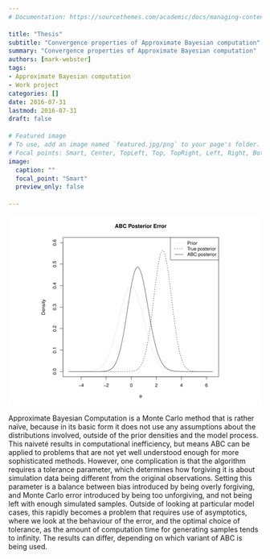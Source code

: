 ```yaml
---
# Documentation: https://sourcethemes.com/academic/docs/managing-content/

title: "Thesis"
subtitle: "Convergence properties of Approximate Bayesian computation"
summary: "Convergence properties of Approximate Bayesian computation"
authors: [mark-webster]
tags:
- Approximate Bayesian computation
- Work project
categories: []
date: 2016-07-31
lastmod: 2016-07-31
draft: false

# Featured image
# To use, add an image named `featured.jpg/png` to your page's folder.
# Focal points: Smart, Center, TopLeft, Top, TopRight, Left, Right, BottomLeft, Bottom, BottomRight.
image:
  caption: ""
  focal_point: "Smart"
  preview_only: false

---
```


![](abc2.png)

Approximate Bayesian Computation is a Monte Carlo method that is rather naïve, because in its basic form it does not use any assumptions about the distributions involved, outside of the prior densities and the model process. This naiveté results in computational inefficiency, but means ABC can be applied to problems that are not yet well understood enough for more sophisticated methods.
However, one complication is that the algorithm requires a tolerance parameter, which determines how forgiving it is about simulation data being different from the original observations. Setting this parameter is a balance between bias introduced by being overly forgiving, and Monte Carlo error introduced by being too unforgiving, and not being left with enough simulated samples.
Outside of looking at particular model cases, this rapidly becomes a problem that requires use of asymptotics, where we look at the behaviour of the error, and the optimal choice of tolerance, as the amount of computation time for generating samples tends to infinity. The results can differ, depending on which variant of ABC is being used.
